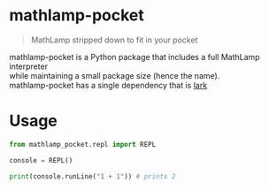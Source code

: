 # mathlamp-pocket

> MathLamp stripped down to fit in your pocket

mathlamp-pocket is a Python package that includes a full MathLamp interpreter  
while maintaining a small package size (hence the name).  
mathlamp-pocket has a single dependency that is [lark](https://github.com/lark-parser/lark)

# Usage

```python
from mathlamp_pocket.repl import REPL

console = REPL()

print(console.runLine("1 + 1")) # prints 2
```